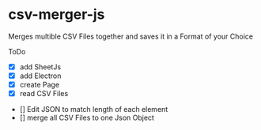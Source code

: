 # csv-merger-js 

Merges multible CSV Files together and saves it in a Format of your Choice

ToDo
- [X] add SheetJs
- [X] add Electron
- [X] create Page
- [X] read CSV Files
- [] Edit JSON to match length of each element
- [] merge all CSV Files to one Json Object